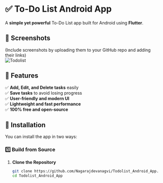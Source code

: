 # ✅ To-Do List Android App  

A **simple yet powerful** To-Do List app built for Android using **Flutter**.  

## 📸 Screenshots  
(Include screenshots by uploading them to your GitHub repo and adding their links)  
![Todolist](https://github.com/user-attachments/assets/7c1ce1cc-8263-4f3f-bea3-f0cdf6c00e0f)


## 🚀 Features  
✅ **Add, Edit, and Delete tasks** easily  
✅ **Save tasks** to avoid losing progress  
✅ **User-friendly and modern UI**  
✅ **Lightweight and fast performance**  
✅ **100% free and open-source**  

## 📲 Installation  
You can install the app in two ways:  

### 1️⃣ **Build from Source**  
1. **Clone the Repository**  
   ```sh
   git clone https://github.com/Nagarajdevanagvi/Todolist_Android_App.git
   cd Todolist_Android_App
